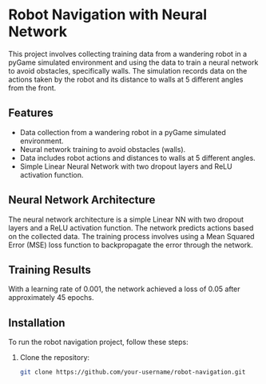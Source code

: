 # Robot Navigation with Neural Network

This project involves collecting training data from a wandering robot in a pyGame simulated environment and using the data to train a neural network to avoid obstacles, specifically walls. The simulation records data on the actions taken by the robot and its distance to walls at 5 different angles from the front.

## Features

- Data collection from a wandering robot in a pyGame simulated environment.
- Neural network training to avoid obstacles (walls).
- Data includes robot actions and distances to walls at 5 different angles.
- Simple Linear Neural Network with two dropout layers and ReLU activation function.

## Neural Network Architecture

The neural network architecture is a simple Linear NN with two dropout layers and a ReLU activation function. The network predicts actions based on the collected data. The training process involves using a Mean Squared Error (MSE) loss function to backpropagate the error through the network.

## Training Results

With a learning rate of 0.001, the network achieved a loss of 0.05 after approximately 45 epochs.

## Installation

To run the robot navigation project, follow these steps:

1. Clone the repository:

   ```bash
   git clone https://github.com/your-username/robot-navigation.git
